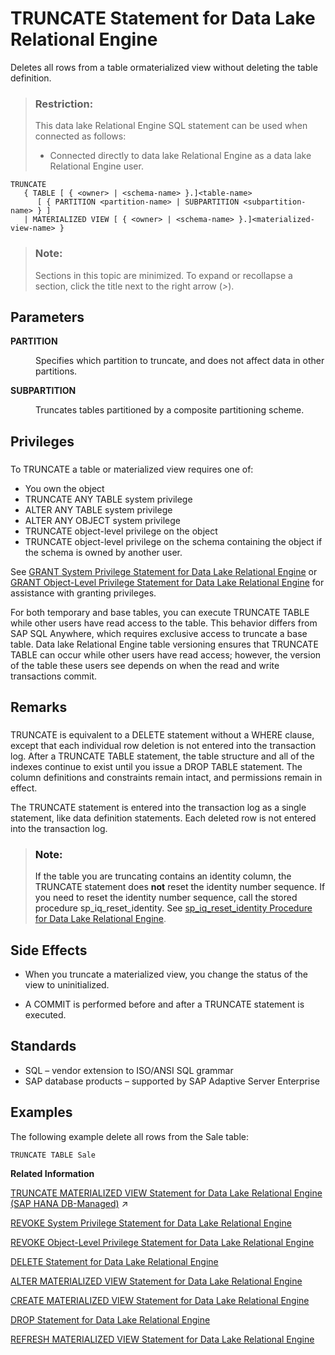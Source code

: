 <!-- loioa627e60884f21015aecdf8c062900097 -->

# TRUNCATE Statement for Data Lake Relational Engine

Deletes all rows from a table ormaterialized view without deleting the table definition.



> ### Restriction:  
> This data lake Relational Engine SQL statement can be used when connected as follows:
> 
> -   Connected directly to data lake Relational Engine as a data lake Relational Engine user.



```
TRUNCATE 
   { TABLE [ { <owner> | <schema-name> }.]<table-name>
      [ { PARTITION <partition-name> | SUBPARTITION <subpartition-name> } ]
   | MATERIALIZED VIEW [ { <owner> | <schema-name> }.]<materialized-view-name> }
```



> ### Note:  
> Sections in this topic are minimized. To expand or recollapse a section, click the title next to the right arrow \(*\>*\).



<a name="loioa627e60884f21015aecdf8c062900097__IQ_Parameters"/>

## Parameters


<dl>
<dt><b>

PARTITION

</b></dt>
<dd>

Specifies which partition to truncate, and does not affect data in other partitions.



</dd><dt><b>

SUBPARTITION

</b></dt>
<dd>

Truncates tables partitioned by a composite partitioning scheme.



</dd>
</dl>



<a name="loioa627e60884f21015aecdf8c062900097__truncate_privileges1"/>

## Privileges



### 

To TRUNCATE a table or materialized view requires one of:

-   You own the object
-   TRUNCATE ANY TABLE system privilege
-   ALTER ANY TABLE system privilege
-   ALTER ANY OBJECT system privilege
-   TRUNCATE object-level privilege on the object
-   TRUNCATE object-level privilege on the schema containing the object if the schema is owned by another user.

See [GRANT System Privilege Statement for Data Lake Relational Engine](grant-system-privilege-statement-for-data-lake-relational-engine-a3dfcb0.md) or [GRANT Object-Level Privilege Statement for Data Lake Relational Engine](grant-object-level-privilege-statement-for-data-lake-relational-engine-a3e154f.md) for assistance with granting privileges.

For both temporary and base tables, you can execute TRUNCATE TABLE while other users have read access to the table. This behavior differs from SAP SQL Anywhere, which requires exclusive access to truncate a base table. Data lake Relational Engine table versioning ensures that TRUNCATE TABLE can occur while other users have read access; however, the version of the table these users see depends on when the read and write transactions commit.



<a name="loioa627e60884f21015aecdf8c062900097__truncate_remarks1"/>

## Remarks



### 

TRUNCATE is equivalent to a DELETE statement without a WHERE clause, except that each individual row deletion is not entered into the transaction log. After a TRUNCATE TABLE statement, the table structure and all of the indexes continue to exist until you issue a DROP TABLE statement. The column definitions and constraints remain intact, and permissions remain in effect.

The TRUNCATE statement is entered into the transaction log as a single statement, like data definition statements. Each deleted row is not entered into the transaction log.

> ### Note:  
> If the table you are truncating contains an identity column, the TRUNCATE statement does **not** reset the identity number sequence. If you need to reset the identity number sequence, call the stored procedure sp\_iq\_reset\_identity. See [sp\_iq\_reset\_identity Procedure for Data Lake Relational Engine](../060-stored-procedures/sp-iq-reset-identity-procedure-for-data-lake-relational-engine-a5b4402.md).



<a name="loioa627e60884f21015aecdf8c062900097__truncate_sideeffect1"/>

## Side Effects

-   When you truncate a materialized view, you change the status of the view to uninitialized.

-   A COMMIT is performed before and after a TRUNCATE statement is executed.




<a name="loioa627e60884f21015aecdf8c062900097__truncate_standards"/>

## Standards

-   SQL – vendor extension to ISO/ANSI SQL grammar
-   SAP database products – supported by SAP Adaptive Server Enterprise



<a name="loioa627e60884f21015aecdf8c062900097__IQ_Examples"/>

## Examples

The following example delete all rows from the Sale table:

```
TRUNCATE TABLE Sale
```

**Related Information**  


[TRUNCATE MATERIALIZED VIEW Statement for Data Lake Relational Engine (SAP HANA DB-Managed)](https://help.sap.com/viewer/a898e08b84f21015969fa437e89860c8/2023_2_QRC/en-US/817f97c16ce21014ba1dcdaaf046de69.html "Deletes all rows from a materialized view without deleting the table definition.") :arrow_upper_right:

[REVOKE System Privilege Statement for Data Lake Relational Engine](revoke-system-privilege-statement-for-data-lake-relational-engine-a3eadda.md "Removes specific system privileges from specific users and the right to administer the privilege.")

[REVOKE Object-Level Privilege Statement for Data Lake Relational Engine](revoke-object-level-privilege-statement-for-data-lake-relational-engine-a3e7af2.md "Removes object-level privileges that were given using the GRANT statement.")

[DELETE Statement for Data Lake Relational Engine](delete-statement-for-data-lake-relational-engine-a61b555.md "Deletes all the rows from the named table that satisfy the search condition. If no WHERE clause is specified, all rows from the named table are deleted.")

[ALTER MATERIALIZED VIEW Statement for Data Lake Relational Engine](alter-materialized-view-statement-for-data-lake-relational-engine-d958953.md "Alters a materialized view.")

[CREATE MATERIALIZED VIEW Statement for Data Lake Relational Engine](create-materialized-view-statement-for-data-lake-relational-engine-d5c757e.md "Creates a materialized view.")

[DROP Statement for Data Lake Relational Engine](drop-statement-for-data-lake-relational-engine-a61c216.md "Removes objects from the database.")

[REFRESH MATERIALIZED VIEW Statement for Data Lake Relational Engine](refresh-materialized-view-statement-for-data-lake-relational-engine-faab95d.md "Initializes or refreshes the data in a materialized view by executing its query definition.")

